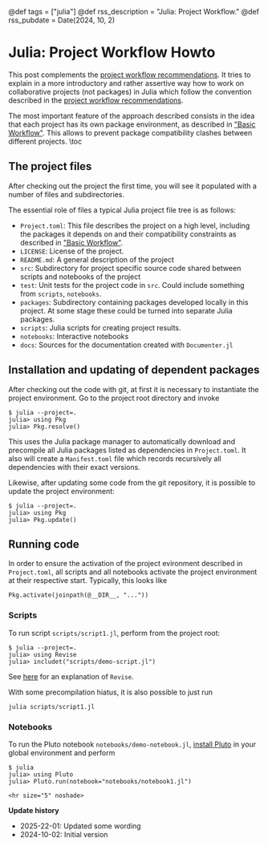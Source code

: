 @def tags = ["julia"]
@def rss_description = "Julia: Project Workflow."
@def rss_pubdate = Date(2024, 10, 2)

# Julia: Project Workflow Howto

This post complements the [project workflow recommendations](/julia/project-workflow).
It tries to explain in a more introductory and rather assertive way how to work  on collaborative projects (not packages) in Julia which follow the convention described in the [project workflow recommendations](/julia/project-workflow).

The most important feature of the approach described consists in the idea that each project has its own package
environment, as described in 
 ["Basic Workflow"](/julia/basic-workflow/#record_project_dependencies_in_reproducible_environments). This allows to prevent package compatibility clashes between different projects.
\toc 

## The project files
After checking out the project the first time, you will see it populated with a number of files and subdirectories.

The essential role of files a typical Julia project file tree is as follows:
- `Project.toml`: This file describes the project on a high level, including the packages it depends on and their compatibility constraints as described in ["Basic Workflow"](/julia/basic-workflow/#record_your_project_dependencies_in_reproducible_environments).
- `LICENSE`: License of the project.
- `README.md`: A general description of the project
- `src`: Subdirectory for project specific source code shared between scripts and notebooks of the project
- `test`: Unit tests for the project code in `src`. Could include something from `scripts`, `notebooks`.
- `packages`: Subdirectory containing packages developed locally in this project. At some stage these could be turned into separate Julia packages.
- `scripts`: Julia scripts for creating project results. 
- `notebooks`: Interactive notebooks
- `docs`:  Sources for the documentation created with `Documenter.jl`

## Installation and updating of dependent packages
After checking out the code with git, at first it is necessary to instantiate the project environment. Go to the project root directory and invoke
```
$ julia --project=.
julia> using Pkg
julia> Pkg.resolve()
```
This uses the Julia package manager to automatically download and precompile all Julia packages listed as dependencies in  `Project.toml`. 
It also will create a `Manifest.toml` file which records recursively all dependencies with their exact versions.

Likewise, after updating some code from the git repository, it is possible to update the project environment:

```
$ julia --project=.
julia> using Pkg
julia> Pkg.update()
```

## Running code
In order to ensure the activation of the project evironment described in `Project.toml`, all scripts and all notebooks
activate the project environment at their respective start. Typically, this looks like
```
Pkg.activate(joinpath(@__DIR__, "..."))
```

### Scripts
To run script `scripts/script1.jl`, perform from the project root:
```
$ julia --project=.
julia> using Revise
julia> includet("scripts/demo-script.jl")
```
See [here](/julia/basic-workflow/#use_revisejl_to_reload_modified_code) for an explanation of `Revise`.

With some precompilation hiatus, it is also possible to just run
```
julia scripts/script1.jl
```

### Notebooks
To run the Pluto notebook `notebooks/demo-notebook.jl`, [install Pluto](https://plutojl.org) in your global environment and perform

```
$ julia 
julia> using Pluto
julia> Pluto.run(notebook="notebooks/notebook1.jl")
```

~~~
<hr size="5" noshade>
~~~
__Update history__
- 2025-22-01: Updated some wording
- 2024-10-02: Initial version 
